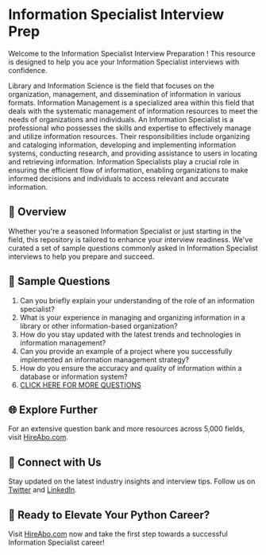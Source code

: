 # Information Specialist Interview Prep

Welcome to the Information Specialist Interview Preparation ! This resource is designed to help you ace your Information Specialist interviews with confidence.

Library and Information Science is the field that focuses on the organization, management, and dissemination of information in various formats. Information Management is a specialized area within this field that deals with the systematic management of information resources to meet the needs of organizations and individuals. An Information Specialist is a professional who possesses the skills and expertise to effectively manage and utilize information resources. Their responsibilities include organizing and cataloging information, developing and implementing information systems, conducting research, and providing assistance to users in locating and retrieving information. Information Specialists play a crucial role in ensuring the efficient flow of information, enabling organizations to make informed decisions and individuals to access relevant and accurate information.

## 🚀 Overview

Whether you're a seasoned Information Specialist or just starting in the field, this repository is tailored to enhance your interview readiness. We've curated a set of sample questions commonly asked in Information Specialist interviews to help you prepare and succeed.

## 📝 Sample Questions

1. Can you briefly explain your understanding of the role of an information specialist?
2. What is your experience in managing and organizing information in a library or other information-based organization?
3. How do you stay updated with the latest trends and technologies in information management?
4. Can you provide an example of a project where you successfully implemented an information management strategy?
5. How do you ensure the accuracy and quality of information within a database or information system?
6. [CLICK HERE FOR MORE QUESTIONS](https://hireabo.com/job/18_1_1/Information%20Specialist)

## 🌐 Explore Further

For an extensive question bank and more resources across 5,000 fields, visit [HireAbo.com](https://www.hireabo.com).

## 📱 Connect with Us

Stay updated on the latest industry insights and interview tips. Follow us on [Twitter](https://twitter.com/hireabo) and [LinkedIn](https://www.linkedin.com/in/hire-abo-3609972a8/).

## 🚀 Ready to Elevate Your Python Career?

Visit [HireAbo.com](https://www.hireabo.com) now and take the first step towards a successful Information Specialist career!